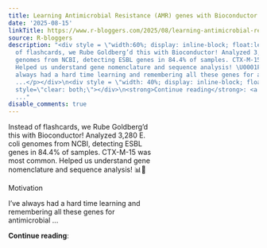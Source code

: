 ```yaml
---
title: Learning Antimicrobial Resistance (AMR) genes with Bioconductor
date: '2025-08-15'
linkTitle: https://www.r-bloggers.com/2025/08/learning-antimicrobial-resistance-amr-genes-with-bioconductor/
source: R-bloggers
description: "<div style = \"width:60%; display: inline-block; float:left; \">\nInstead
  of flashcards, we Rube Goldberg’d this with Bioconductor! Analyzed 3,280 E. coli
  genomes from NCBI, detecting ESBL genes in 84.4% of samples. CTX-M-15 was most common.
  Helped us understand gene nomenclature and sequence analysis! \U0001F4CA\U0001F52C</p>\n<p>Motivation</p>\n<p>I’ve
  always had a hard time learning and remembering all these genes for antimicrobial
  ...</p></div>\n<div style = \"width: 40%; display: inline-block; float:right;\"></div>\n<div
  style=\"clear: both;\"></div>\n<strong>Continue reading</strong>: <a href=\"https://www.r-bloggers.com
  ..."
disable_comments: true
---
```

<div style = "width:60%; display: inline-block; float:left; ">
Instead of flashcards, we Rube Goldberg’d this with Bioconductor! Analyzed 3,280 E. coli genomes from NCBI, detecting ESBL genes in 84.4% of samples. CTX-M-15 was most common. Helped us understand gene nomenclature and sequence analysis! 📊🔬</p>
<p>Motivation</p>
<p>I’ve always had a hard time learning and remembering all these genes for antimicrobial ...</p></div>
<div style = "width: 40%; display: inline-block; float:right;"></div>
<div style="clear: both;"></div>
<strong>Continue reading</strong>: <a href="https://www.r-bloggers.com ...
